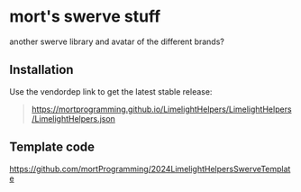 # mort's swerve stuff

another swerve library and avatar of the different brands?

## Installation

Use the vendordep link to get the latest stable release:
> https://mortprogramming.github.io/LimelightHelpers/LimelightHelpers/LimelightHelpers.json

## Template code

https://github.com/mortProgramming/2024LimelightHelpersSwerveTemplate

